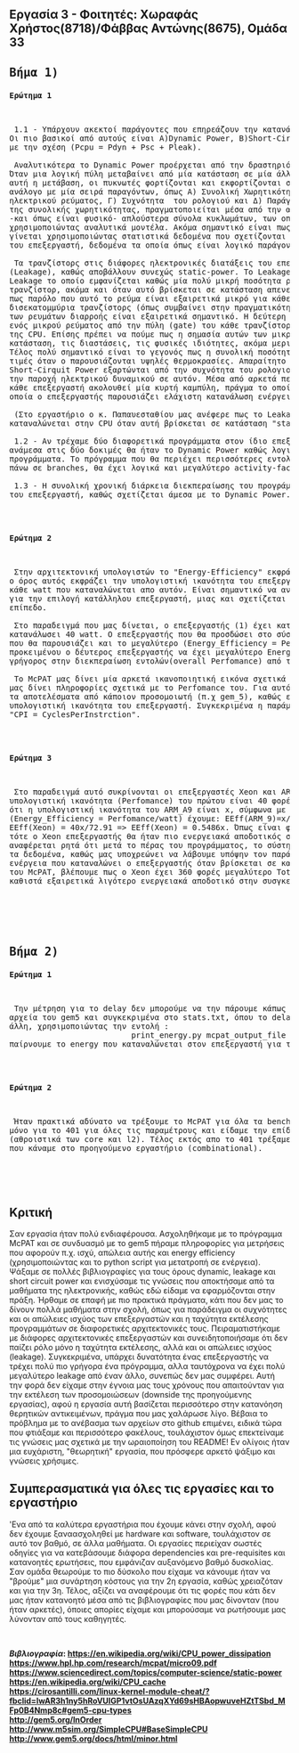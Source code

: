 ## Εργασία 3 - Φοιτητές: Χωραφάς Χρήστος(8718)/Φάββας Αντώνης(8675), Ομάδα 33

## <pre>Βήμα 1)</pre>  


<pre><b>Ερώτημα 1</b></pre>  <br>
 
  
<pre> 1.1 - Υπάρχουν ακεκτοί παράγοντες που επηρεάζουν την κατανάλωση ενέργειας από τον επεξεργαστή (CPU).
Οι πιο βασικοί από αυτούς είναι Α)Dynamic Power, B)Short-Cirquit Power, Γ)Leakage Power και συνδέονται 
με την σχέση (Pcpu = Pdyn + Psc + Pleak).

 Αναλυτικότερα το Dynamic Power προέρχεται από την δραστηριότητα των λογικών πυλών στο εσωτερικό της CPU. 
Όταν μια λογική πύλη μεταβαίνει από μία κατάσταση σε μία άλλη, υπάρχει ροή ενέργειας καθώς για να ολοκληρωθεί 
αυτή η μετάβαση, οι πυκνωτές φορτίζονται και εκφορτίζονται στο εσωτερικό της. Γενικά το Dynamic Power είναι 
ανάλογο με μία σειρά παραγόντων, όπως Α) Συνολική Χωρητικότητα των ηλεκτρονικών διατάξεων, Β) Παροχή 
ηλεκτρικού ρεύματος, Γ) Συχνότητα  του ρολογιού και Δ) Παράγοντα-Δραστηριότητας (Activity-Factor). Ο υπολογισμός 
της συνολικής χωρητικότητας, πραγματοποιείται μέσα από την αποσύνθεση του μοντέλου του επεξεργαστή σε μικρότερα
-και όπως είναι φυσικό- απλούστερα σύνολα κυκλωμάτων, των οποίων η χωρητικότητα είναι πιο εύκολο να υπολογισθεί
χρησιμοποιώντας αναλυτικά μοντέλα. Ακόμα σημαντικό είναι πως ο υπολογισμός του Παράγοντα-Δραστηριότητας, 
γίνεται χρησιμοποιώντας στατιστικά δεδομένα που σχετίζονται με τις απαιτήσεις πρόσβασης (Requests-Access)
του επεξεργαστή, δεδομένα τα οποία όπως είναι λογικό παράγονται από διάφορες προσομοιώσεις.

 Τα τρανζίστορς στις διάφορες ηλεκτρονικές διατάξεις του επεξεργαστή παρουσιάζουν μία ενεργειακή διαρροή 
(Leakage), καθώς αποβάλλουν συνεχώς static-power. To Leakage Power χωρίζεται σε δύο υποκατηγορίες Α) Subthreshold
Leakage το οποίο εμφανίζεται καθώς μία πολύ μικρή ποσότητα ρεύματος ρέει μέσα από το source και το drain του 
τρανζίστορ, ακόμα και όταν αυτό βρίσκεται σε κατάσταση απενεργοποίησης (off-state). Ωστόσο πρέπει να τονιστεί 
πως παρόλο που αυτό το ρεύμα είναι εξαιρετικά μικρό για κάθε τρανζίστορ, αν έχουμε για παράδειγμα εκατομμύρια ή 
δισεκατομμύρια τρανζίστορς (όπως συμβαίνει στην πραγματικότητα στο εσωτερικό των CPU) τότε το άθροισμα όλων αυτών 
των ρευμάτων διαρροής είναι εξαιρετικά σημαντικό. H δεύτερη υποκατηγορία Β) Gate Leakage προέρχεται από την διαρροή 
ενός μικρού ρεύματος από την πύλη (gate) του κάθε τρανζίστορ και διαφοροποιείται αρκετά ανάλογα με την κατάσταση 
της CPU. Επίσης πρέπει να πούμε πως η σημασία αυτών των μικρο-ρευμάτων διαρροής εξαρτάται άμεσα από την
κατάσταση, τις διαστάσεις, τις φυσικές ιδιότητες, ακόμα μερικές φορές και από την θερμοκρασία των τρανζίστορς.
Τέλος πολύ σημαντικό είναι το γεγονός πως η συνολική ποσότητα του Leakage Power φένεται να παρουσιάζει μεγάλες 
τιμές όταν ο παρουσιάζονται υψηλές θερμοκρασίες. Απαραίτητο ειναι να αναφερθεί πως και το Dynamic Power και το 
Short-Cirquit Power εξαρτώνται από την συχνότητα του ρολογιού του επεξεργαστή, ενώ το Leakage Power εξαρτάται από 
την παροχή ηλεκτρικού δυναμικού σε αυτόν. Μέσα από αρκετά πειράματα έχει αποδειχθεί ότι η κατανάλωση ενέργειας για 
κάθε επεξεργαστή ακολουθεί μία κυρτή καμπύλη, πράγμα το οποίο σημαίνει πως υπάρχει μία συχνότητα ρολογιού για την 
οποία ο επεξεργαστής παρουσιάζει ελάχιστη κατανάλωση ενέργειας.

 (Στο εργαστήριο ο κ. Παπαυεσταθίου μας ανέφερε πως το Leakage Power σχετίζεται άμεσα με την ενέργεια που 
καταναλώνεται στην CPU όταν αυτή βρίσκεται σε κατάσταση "stand-by".)
 
 1.2 - Αν τρέχαμε δύο διαφορετικά προγράμματα στον ίδιο επεξεργαστή, ο παράγοντας που θα παρουσίαζε διαφορά 
ανάμεσα στις δύο δοκιμές θα ήταν το Dynamic Power καθώς λογικά θα είχαμε διαφορετικό activity-factor ανάμεσα στα 
προγράμματα. Το πρόγραμμα που θα περιέχει περισσότερες εντολές, προσβάσεις στην μνήμη  και διαδικασίες ελέγχου 
πάνω σε branches, θα έχει λογικά και μεγαλύτερο activity-factor άρα και μεγαλύτερο Dynamic Power.

 1.3 - Η συνολική χρονική διάρκεια διεκπεραίωσης του προγράμματος, έχει σημασία στην συνολική κατανάλωση ενέργειας 
του επεξεργαστή, καθώς σχετίζεται άμεσα με το Dynamic Power.</pre>  
   
   <br><br> 
<pre><b>Ερώτημα 2</b></pre>  <br>
<pre> Στην αρχιτεκτονική υπολογιστών το "Energy-Efficiency" εκφράζεται ως  "Performance per Watt". Αναλυτικότερα 
ο όρος αυτός εκφράζει την υπολογιστική ικανότητα του επεξεργαστή (operations/sec ή Cycles Per Instruction) προς 
κάθε watt που καταναλώνεται απο αυτόν. Είναι σημαντικό να αναφέρουμε πως αυτός ο όρος αποτελεί παράγοντα κλειδί 
για την επιλογή κατάλληλου επεξεργαστή, μιας και σχετίζεται άμεσα με το κόστος λειτουργείας του σε μακροχρόνιο 
επίπεδο.
 
 Στο παραδειγμά που μας δίνεται, ο επεξεργαστής (1) έχει κατανάλωση 5 watt, ενώ ο επεξεργαστής (2) έχει 
κατανάλωσει 40 watt. O επεξεργαστής που θα προσδώσει στο σύστημα την μεγαλύτερη διάρκεια μπαταρίας είναι αυτός 
που θα παρουσιάζει και το μεγαλύτερο (Energy_Efficiency = Perfomance/watt). Όπως γίνεται εύκολα αντιληπτό, 
προκειμένου ο δέυτερος επεξεργαστής να έχει μεγαλύτερο Energy-Efficiency, θα πρέπει να είναι και οχτώ φορές πιο 
γρήγορος στην διεκπεραίωση εντολών(overall Perfomance) από τον πρώτο.
 
 Το McPAT μας δίνει μία αρκετά ικανοποιητική εικόνα σχετικά με τα watt που καταναλώνει ο επεξεργαστής, ωστόσο δεν 
μας δίνει πληροφορίες σχετικά με το Perfomance του. Για αυτό εκτός από τα αποτελέσματα του McPAT χρειαζόμαστε και 
τα αποτελέσματα από κάποιον προσομοιωτή (π.χ gem_5), καθώς εκεί υπάρχουν χρήσιμες πληροφορίες σχετικά με την 
υπολογιστική ικανότητα του επεξεργαστή. Συγκεκριμένα η παράμετρος που μας ενδιαφέρει είναι η
"CPI = CyclesPerInstrction".</pre>
 
 

    
   <br><br>
<pre><b>Ερώτημα 3</b></pre>  <br>  

<pre> Στο παραδειγμά αυτό συκρίνονται οι επεξεργαστές Xeon και ARM_A9 έχοντας ως υπόθεση οτι η 
υπολογιστική ικανότητα (Perfomance) του πρώτου είναι 40 φορές μεγαλύτερη από του δέυτερου. Υποθέτουμε 
ότι η υπολογιστική ικανότητα του ARM_A9 είναι x, σύμφωνα με τα δεδομένα της άσκησης και τον τύπο 
(Energy_Efficiency = Perfomance/watt) έχουμε: EEff(ARM_9)=x/2,86 => EEff(ARM_9) = 0.3496x ενώ 
EEff(Xeon) = 40x/72.91 => EEff(Xeon) = 0.5486x. Όπως είναι φανερό αν αυτά ήταν τα δεδομένα της άσκησης 
τότε ο Xeon επεξεργαστής θα ήταν πιο ενεργειακά αποδοτικός σε σχέση με τον ARM_A9, ωστόσο στην εκφώνηση 
αναφέρεται ρητά ότι μετά το πέρας του προγράμματος, το σύστημα δεν απενεργοποιείται, κάτι το οποίο ανατρέπει 
τα δεδομένα, καθώς μας υποχρεώνει να λάβουμε υπόψην τον παράγοντα "Total_Leakage" ο οποίος σχετίζεται με την 
ενέργεια που καταναλώνει ο επεξεργαστής όταν βρίσκεται σε κατάσταση "stand-by". Παρατηρώντας τα αποτελέσματα 
του McPAT, βλέπουμε πως ο Xeon έχει 360 φορές μεγαλύτερο Total_Leakage σε σχέση με τον ARM_A9 γεγονός που τον 
καθιστά εξαιρετικά λιγότερο ενεργειακά αποδοτικό στην συσγκεκριμένη περίπτωση.</pre>
     
<pre>  </pre>
   <br><br>  
     
## <pre>Bήμα 2)</pre>  

<pre><b>Ερώτημα 1</b></pre>  <br>

<pre> Την μέτρηση για το delay δεν μπορούμε να την πάρουμε κάπως από το McPAT. Μπορούμε να το βρούμε όμως στα 
αρχεία του gem5 και συγκεκριμένα στο stats.txt, όπου το delay ουσιαστικά είναι ο χρόνος sim_seconds. Από την 
άλλη, χρησιμοποιώντας την εντολή : 
                          print_energy.py mcpat_output_file gem5_stats_file
παίρνουμε το energy που καταναλώνεται στον επεξεργαστή για την διεκπεραίωση του προγράμματος.</pre>

<br><br>

<pre><b>Ερώτημα 2</b></pre>  <br>
<pre> Ήταν πρακτικά αδύνατο να τρέξουμε το McPAT για όλα τα benchmarks, για αυτό τρέξαμε και πήραμε γραφήματα 
μόνο για το 401 για όλες τις παραμέτρους και είδαμε την επίδρασή τους στο area και στο Peak Power 
(αθροιστικά των core και l2). Τέλος εκτός απο το 401 τρέξαμε το McPAT και για τις συνδυαστικές προσομοιώσεις 
που κάναμε στο προηγούμενο εργαστήριο (combinational).</pre>


<br><br><br>


## Κριτική
Σαν εργασία ήταν πολύ ενδιαφέρουσα. Ασχοληθήκαμε με το πρόγραμμα McPAT και σε συνδυασμό με το gem5 πήραμε πληροφορίες για μετρήσεις που αφορούν π.χ. ισχύ, απώλεια αυτής και energy efficiency (χρησιμοποιώντας και το python script για μετατροπή σε ενέργεια). Ψάξαμε σε πολλές βιβλιογραφίες για τους όρους dynamic, leakage και short circuit power και ενισχύσαμε τις γνώσεις που αποκτήσαμε από τα μαθήματα της ηλεκτρονικής, καθώς εδώ είδαμε να εφαρμόζονται στην πράξη. Ήρθαμε σε επαφή με πιο πρακτικά πράγματα, κάτι που δεν μας το δίνουν πολλά μαθήματα στην σχολή, όπως για παράδειγμα οι συχνότητες και οι απώλειες ισχύος των επεξεργαστών και η ταχύτητα εκτέλεσης προγραμμάτων σε διαφορετικές αρχιτεκτονικές τους. Πειραματιστήκαμε με διάφορες αρχιτεκτονικές επεξεργαστών και συνειδητοποιήσαμε ότι δεν παίζει ρόλο μόνο η ταχύτητα εκτέλεσης, αλλά και οι απώλειες ισχύος (leakage). Συγκεκριμένα, υπάρχει δυνατότητα ένας επεξεργαστής να τρέχει πολύ πιο γρήγορα ένα πρόγραμμα, αλλα ταυτόχρονα να έχει πολύ μεγαλύτερο leakage από έναν άλλο, συνεπώς δεν μας συμφέρει. Αυτή την φορά δεν είχαμε στην έγνοια μας τους χρόνους που απαιτούνταν για την εκτέλεση των προσομοιώσεων (downside της προηγούμενης εργασίας), αφού η εργασία αυτή βασίζεται περισσότερο στην κατανόηση θερητικών αντικειμένων, πράγμα που μας χαλάρωσε λίγο. Βέβαια το πρόβλημα με το ανέβασμα των αρχείων στο github επιμένει, ειδικά τώρα που φτιάξαμε και περισσότερο φακέλους, τουλάχιστον όμως επεκτείναμε τις γνώσεις μας σχετικά  με την ωραιοποίηση του README! Εν ολίγοις ήταν μια ευχάριστη, "θεωρητική" εργασία, που πρόσφερε αρκετό ψάξιμο και γνώσεις χρήσιμες.

## Συμπερασματικά για όλες τις εργασίες και το εργαστήριο
'Ενα από τα καλύτερα εργαστήρια που έχουμε κάνει στην σχολή, αφού δεν έχουμε ξαναασχοληθεί με hardware και software, τουλάχιστον σε αυτό τον βαθμό, σε άλλα μαθήματα. Οι εργασίες περιείχαν σωστές οδηγίες για να κατεβάσουμε διάφορα dependencies και pre-requisites και κατανοητές ερωτήσεις, που εμφάνιζαν αυξανόμενο βαθμό δυσκολίας. Σαν ομάδα θεωρούμε το πιο δύσκολο που είχαμε να κάνουμε ήταν να "βρούμε" μια συνάρτηση κόστους για την 2η εργασία, καθώς χρειαζόταν και για την 3η. Τέλος, αξίζει να αναφέρουμε ότι τις φορές που κάτι δεν μας ήταν κατανοητό μέσα από τις βιβλιογραφίες που μας δίνονταν (που ήταν αρκετές), όποιες απορίες είχαμε και μπορούσαμε να ρωτήσουμε μας λύνονταν από τους καθηγητές. 

<br>

<b>_Βιβλιογραφία_<b>:  https://en.wikipedia.org/wiki/CPU_power_dissipation  
https://www.hpl.hp.com/research/mcpat/micro09.pdf  
https://www.sciencedirect.com/topics/computer-science/static-power  
https://en.wikipedia.org/wiki/CPU_cache  
https://cirosantilli.com/linux-kernel-module-cheat/?fbclid=IwAR3h1ny5hRoVUIGP1vtOsUAzqXYd69sHBAopwuveHZtTSbd_MFp0B4Nmp8c#gem5-cpu-types   
http://gem5.org/InOrder  
http://www.m5sim.org/SimpleCPU#BaseSimpleCPU  
http://www.gem5.org/docs/html/minor.html
